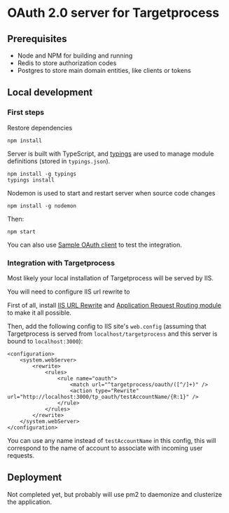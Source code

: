 # OAuth 2.0 server for Targetprocess

## Prerequisites

- Node and NPM for building and running
- Redis to store authorization codes
- Postgres to store main domain entities, like clients or tokens

## Local development

### First steps

Restore dependencies

    npm install

Server is built with TypeScript, and [typings](https://github.com/typings/typings) are used to manage module definitions (stored in `typings.json`).

    npm install -g typings
    typings install

Nodemon is used to start and restart server when source code changes

    npm install -g nodemon

Then:

    npm start

You can also use [Sample OAuth client](https://github.com/khmylov/tp-oauth-client) to test the integration.

### Integration with Targetprocess

Most likely your local installation of Targetprocess will be served by IIS.

You will need to configure IIS url rewrite to

First of all, install [IIS URL Rewrite](http://www.iis.net/downloads/microsoft/url-rewrite) and [Application Request Routing module](http://www.iis.net/downloads/microsoft/application-request-routing) to make it all possible.

Then, add the following config to IIS site's `web.config` (assuming that Targetprocess is served from `localhost/targetprocess` and this server is bound to `localhost:3000`):

    <configuration>
        <system.webServer>
            <rewrite>
                <rules>
                    <rule name="oauth">
                        <match url="^targetprocess/oauth/([^/]+)" />
                        <action type="Rewrite" url="http://localhost:3000/tp_oauth/testAccountName/{R:1}" />
                    </rule>
                </rules>
            </rewrite>
        </system.webServer>
    </configuration>

You can use any name instead of `testAccountName` in this config, this will correspond to the name of account to associate with incoming user requests.

## Deployment

Not completed yet, but probably will use pm2 to daemonize and clusterize the application.
